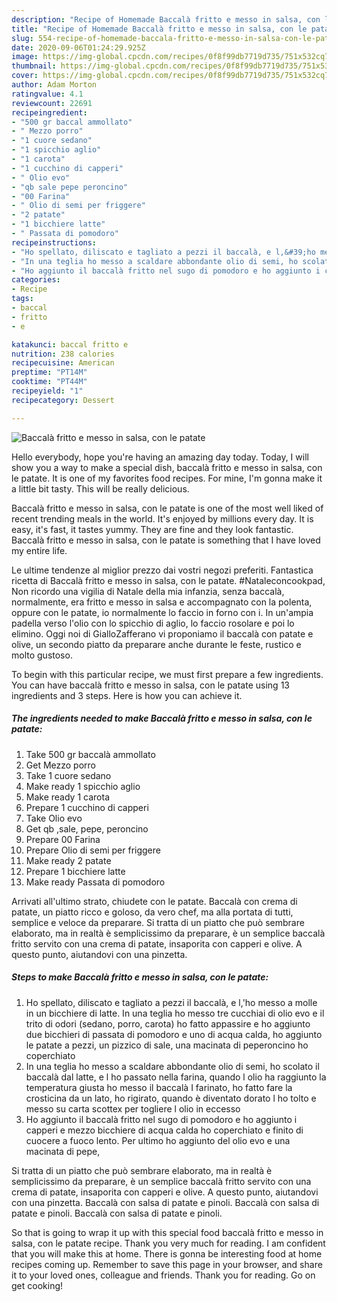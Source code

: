 ```yaml
---
description: "Recipe of Homemade Baccalà fritto e messo in salsa, con le patate"
title: "Recipe of Homemade Baccalà fritto e messo in salsa, con le patate"
slug: 554-recipe-of-homemade-baccala-fritto-e-messo-in-salsa-con-le-patate
date: 2020-09-06T01:24:29.925Z
image: https://img-global.cpcdn.com/recipes/0f8f99db7719d735/751x532cq70/baccala-fritto-e-messo-in-salsa-con-le-patate-recipe-main-photo.jpg
thumbnail: https://img-global.cpcdn.com/recipes/0f8f99db7719d735/751x532cq70/baccala-fritto-e-messo-in-salsa-con-le-patate-recipe-main-photo.jpg
cover: https://img-global.cpcdn.com/recipes/0f8f99db7719d735/751x532cq70/baccala-fritto-e-messo-in-salsa-con-le-patate-recipe-main-photo.jpg
author: Adam Morton
ratingvalue: 4.1
reviewcount: 22691
recipeingredient:
- "500 gr baccal ammollato"
- " Mezzo porro"
- "1 cuore sedano"
- "1 spicchio aglio"
- "1 carota"
- "1 cucchino di capperi"
- " Olio evo"
- "qb sale pepe peroncino"
- "00 Farina"
- " Olio di semi per friggere"
- "2 patate"
- "1 bicchiere latte"
- " Passata di pomodoro"
recipeinstructions:
- "Ho spellato, diliscato e tagliato a pezzi il baccalà, e l,&#39;ho messo a molle in un bicchiere di latte. In una teglia ho messo tre cucchiai di olio evo e il trito di odori (sedano, porro, carota) ho fatto appassire e ho aggiunto due bicchieri di passata di pomodoro e uno di acqua calda, ho aggiunto le patate a pezzi, un pizzico di sale, una macinata di peperoncino ho coperchiato"
- "In una teglia ho messo a scaldare abbondante olio di semi, ho scolato il baccalà dal latte, e l ho passato nella farina, quando l olio ha raggiunto la temperatura giusta ho messo il baccalà I farinato, ho fatto fare la crosticina da un lato, ho rigirato, quando è diventato dorato l ho tolto e messo su carta scottex per togliere l olio in eccesso"
- "Ho aggiunto il baccalà fritto nel sugo di pomodoro e ho aggiunto i capperi e mezzo bicchiere di acqua calda ho coperchiato e finito di cuocere a fuoco lento. Per ultimo ho aggiunto del olio evo e una macinata di pepe,"
categories:
- Recipe
tags:
- baccal
- fritto
- e

katakunci: baccal fritto e 
nutrition: 238 calories
recipecuisine: American
preptime: "PT14M"
cooktime: "PT44M"
recipeyield: "1"
recipecategory: Dessert

---
```



![Baccalà fritto e messo in salsa, con le patate](https://img-global.cpcdn.com/recipes/0f8f99db7719d735/751x532cq70/baccala-fritto-e-messo-in-salsa-con-le-patate-recipe-main-photo.jpg)

Hello everybody, hope you're having an amazing day today. Today, I will show you a way to make a special dish, baccalà fritto e messo in salsa, con le patate. It is one of my favorites food recipes. For mine, I'm gonna make it a little bit tasty. This will be really delicious.

Baccalà fritto e messo in salsa, con le patate is one of the most well liked of recent trending meals in the world. It's enjoyed by millions every day. It is easy, it's fast, it tastes yummy. They are fine and they look fantastic. Baccalà fritto e messo in salsa, con le patate is something that I have loved my entire life.

Le ultime tendenze al miglior prezzo dai vostri negozi preferiti. Fantastica ricetta di Baccalà fritto e messo in salsa, con le patate. #Nataleconcookpad, Non ricordo una vigilia di Natale della mia infanzia, senza baccalà, normalmente, era fritto e messo in salsa e accompagnato con la polenta, oppure con le patate, io normalmente lo faccio in forno con i. In un&#39;ampia padella verso l&#39;olio con lo spicchio di aglio, lo faccio rosolare e poi lo elimino. Oggi noi di GialloZafferano vi proponiamo il baccalà con patate e olive, un secondo piatto da preparare anche durante le feste, rustico e molto gustoso.


To begin with this particular recipe, we must first prepare a few ingredients. You can have baccalà fritto e messo in salsa, con le patate using 13 ingredients and 3 steps. Here is how you can achieve it.

<!--inarticleads1-->

##### The ingredients needed to make Baccalà fritto e messo in salsa, con le patate:

1. Take 500 gr baccalà ammollato
1. Get  Mezzo porro
1. Take 1 cuore sedano
1. Make ready 1 spicchio aglio
1. Make ready 1 carota
1. Prepare 1 cucchino di capperi
1. Take  Olio evo
1. Get qb ,sale, pepe, peroncino
1. Prepare 00 Farina
1. Prepare  Olio di semi per friggere
1. Make ready 2 patate
1. Prepare 1 bicchiere latte
1. Make ready  Passata di pomodoro


Arrivati all&#39;ultimo strato, chiudete con le patate. Baccalà con crema di patate, un piatto ricco e goloso, da vero chef, ma alla portata di tutti, semplice e veloce da preparare. Si tratta di un piatto che può sembrare elaborato, ma in realtà è semplicissimo da preparare, è un semplice baccalà fritto servito con una crema di patate, insaporita con capperi e olive. A questo punto, aiutandovi con una pinzetta. 

<!--inarticleads2-->

##### Steps to make Baccalà fritto e messo in salsa, con le patate:

1. Ho spellato, diliscato e tagliato a pezzi il baccalà, e l,&#39;ho messo a molle in un bicchiere di latte. In una teglia ho messo tre cucchiai di olio evo e il trito di odori (sedano, porro, carota) ho fatto appassire e ho aggiunto due bicchieri di passata di pomodoro e uno di acqua calda, ho aggiunto le patate a pezzi, un pizzico di sale, una macinata di peperoncino ho coperchiato
1. In una teglia ho messo a scaldare abbondante olio di semi, ho scolato il baccalà dal latte, e l ho passato nella farina, quando l olio ha raggiunto la temperatura giusta ho messo il baccalà I farinato, ho fatto fare la crosticina da un lato, ho rigirato, quando è diventato dorato l ho tolto e messo su carta scottex per togliere l olio in eccesso
1. Ho aggiunto il baccalà fritto nel sugo di pomodoro e ho aggiunto i capperi e mezzo bicchiere di acqua calda ho coperchiato e finito di cuocere a fuoco lento. Per ultimo ho aggiunto del olio evo e una macinata di pepe,


Si tratta di un piatto che può sembrare elaborato, ma in realtà è semplicissimo da preparare, è un semplice baccalà fritto servito con una crema di patate, insaporita con capperi e olive. A questo punto, aiutandovi con una pinzetta. Baccalà con salsa di patate e pinoli. Baccalà con salsa di patate e pinoli. Baccalà con salsa di patate e pinoli. 

So that is going to wrap it up with this special food baccalà fritto e messo in salsa, con le patate recipe. Thank you very much for reading. I am confident that you will make this at home. There is gonna be interesting food at home recipes coming up. Remember to save this page in your browser, and share it to your loved ones, colleague and friends. Thank you for reading. Go on get cooking!
